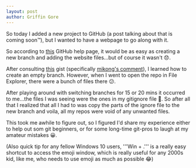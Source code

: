 ```yaml
---
layout: post
author: Griffin Gore
---
```

So today I added a new project to GitHub (a post talking about that is coming soon™), but I wanted to have a webpage to go along with it. 

So according to [this](https://help.github.com/en/articles/user-organization-and-project-pages) GitHub help page, it would be as easy as creating a new branch and adding the website files...but of course it wasn't 😞. 

After consulting [this](https://gist.github.com/ramnathv/2227408) gist (specifically [mikong's comment](https://gist.github.com/ramnathv/2227408#gistcomment-2915143)), I learned how to create an empty branch. However, when I went to open the repo in File Explorer, there were a bunch of files there 😕. 

After playing around with switching branches for 15 or 20 mins it occurred to me...the files I was seeing were the ones in my gitignore file 🤔. So after all that I realized that all I had to was copy the parts of the ignore file to the new branch and voila, all my repos were void of any unwanted files. 

This took me awhile to figure out, so I figured I'd share my experience either to help out som git beginners, or for some long-time git-pros to laugh at my amateur mistakes 😀. 

(Also quick tip for any fellow Windows 10 users, '''Win + .''' is a really easy shortcut to access the emoji window, which is really useful for any 2000s kid, like me, who needs to use emoji as much as possible 😂)